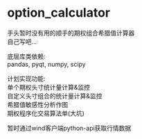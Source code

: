 # option_calculator
    
手头暂时没有用的顺手的期权组合希腊值计算器    
自己写吧...
    
底层库类依赖:    
pandas, pyqt, numpy, scipy    
    
计划实现功能:    
单个期权头寸统计量计算&监控    
自定义头寸组合的统计量计算&监控    
希腊值敏感性分析作图    
期权程序化交易算法单(大坑)    
    
暂时通过wind客户端python-api获取行情数据


